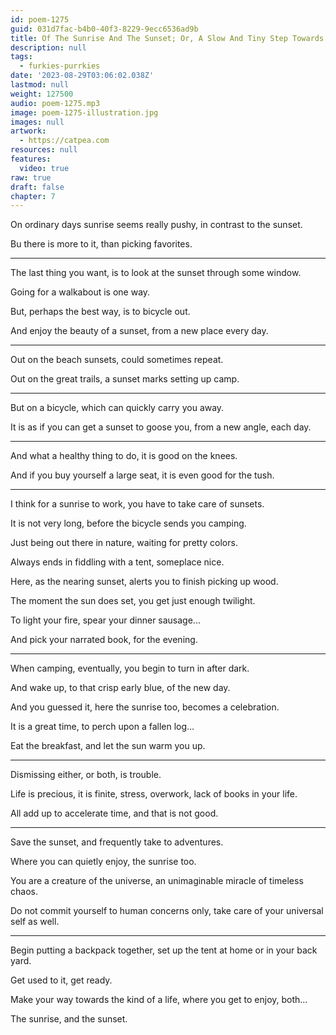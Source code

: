 ```yaml
---
id: poem-1275
guid: 031d7fac-b4b0-40f3-8229-9ecc6536ad9b
title: Of The Sunrise And The Sunset; Or, A Slow And Tiny Step Towards Bicycling And Camping
description: null
tags:
  - furkies-purrkies
date: '2023-08-29T03:06:02.038Z'
lastmod: null
weight: 127500
audio: poem-1275.mp3
image: poem-1275-illustration.jpg
images: null
artwork:
  - https://catpea.com
resources: null
features:
  video: true
raw: true
draft: false
chapter: 7
---
```


On ordinary days sunrise seems really pushy,
in contrast to the sunset.

Bu there is more to it,
than picking favorites.

---

The last thing you want,
is to look at the sunset through some window.

Going for a walkabout
is one way.

But, perhaps the best way,
is to bicycle out.

And enjoy the beauty of a sunset,
from a new place every day.

---

Out on the beach sunsets,
could sometimes repeat.

Out on the great trails,
a sunset marks setting up camp.

---

But on a bicycle,
which can quickly carry you away.

It is as if you can get a sunset to goose you,
from a new angle, each day.

---

And what a healthy thing to do,
it is good on the knees.

And if you buy yourself a large seat,
it is even good for the tush.

---

I think for a sunrise to work,
you have to take care of sunsets.

It is not very long,
before the bicycle sends you camping.

Just being out there in nature,
waiting for pretty colors.

Always ends in fiddling with a tent,
someplace nice.

Here, as the nearing sunset,
alerts you to finish picking up wood.

The moment the sun does set,
you get just enough twilight.

To light your fire,
spear your dinner sausage...

And pick your narrated book,
for the evening.

---

When camping, eventually,
you begin to turn in after dark.

And wake up, to that  crisp early blue,
of the new day.

And you guessed it,
here the sunrise too, becomes a celebration.

It is a great time,
to perch upon a fallen log…

Eat the breakfast,
and let the sun warm you up.

---

Dismissing either, or both,
is trouble.

Life is precious, it is finite,
stress, overwork, lack of books in your life.

All add up to accelerate time,
and that is not good.

---

Save the sunset,
and frequently take to adventures.

Where you can quietly enjoy,
the sunrise too.

You are a creature of the universe,
an unimaginable miracle of timeless chaos.

Do not commit yourself to human concerns only,
take care of your universal self as well.

---

Begin putting a backpack together,
set up the tent at home or in your back yard.

Get used to it,
get ready.

Make your way towards the kind of a life,
where you get to enjoy, both…

The sunrise,
and the sunset.
